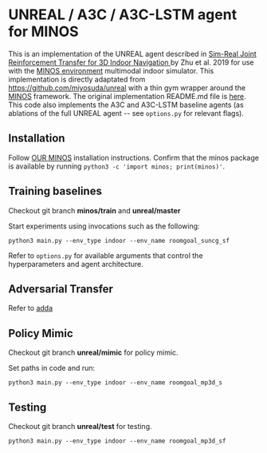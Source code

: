 # UNREAL / A3C / A3C-LSTM agent for MINOS

This is an implementation of the UNREAL agent described in [Sim-Real Joint Reinforcement Transfer for 3D Indoor Navigation
](https://arxiv.org/abs/1904.03895) by Zhu et al. 2019 for use with the [MINOS environment](https://github.com/minosworld/minos) multimodal indoor simulator.  This implementation is directly adaptated from https://github.com/miyosuda/unreal with a thin gym wrapper around the [MINOS](https://github.com/minosworld/minos) framework.  The original implementation README.md file is [here](README.unreal.md).  This code also implements the A3C and A3C-LSTM baseline agents (as ablations of the full UNREAL agent -- see `options.py` for relevant flags).

## Installation

Follow [OUR MINOS](https://github.com/zhufengdaaa/minos) installation instructions.  Confirm that the minos package is available by running `python3 -c 'import minos; print(minos)'`.

## Training baselines

Checkout git branch **minos/train** and **unreal/master**

Start experiments using invocations such as the following:

`python3 main.py --env_type indoor --env_name roomgoal_suncg_sf`

Refer to `options.py` for available arguments that control the hyperparameters and agent architecture.

## Adversarial Transfer

Refer to [adda](https://github.com/ZhuFengdaaa/adda)

## Policy Mimic

Checkout git branch **unreal/mimic** for policy mimic. 

Set paths in code and run:

`python3 main.py --env_type indoor --env_name roomgoal_mp3d_s`

## Testing

Checkout git branch **unreal/test** for testing. 

`python3 main.py --env_type indoor --env_name roomgoal_mp3d_sf`

